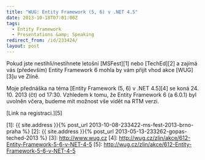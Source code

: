 ```yaml
---
title: "WUG: Entity Framework (5, 6) v .NET 4.5"
date: 2013-10-18T07:01:00Z
tags:
  - Entity Framework
  - Presentations &amp; Speaking
redirect_from: /id/233424/
layout: post
---
```

Pokud jste nestihli/nestihnete letošní [MSFest][1] nebo [TechEd][2] a zajímá vás (především) Entity Framework 6 mohla by vám přijít vhod akce [WUG][3]u ve Zlíně.

<!-- excerpt -->

Moje přednáška na téma [Entity Framework (5, 6) v .NET 4.5][4] se koná 24. 10. 2013 (čt) od 17:30. Vzhledem k tomu, že Entity Framework 6 (a 6.0.1) byl uvolněn včera, budeme mít možnost vše vidět na RTM verzi.

[Link na registraci.][5]

[1]: {{ site.address }}{% post_url 2013-10-08-233422-ms-fest-2013-brno-praha %}
[2]: {{ site.address }}{% post_url 2013-05-13-233262-gopas-teched-2013 %}
[3]: http://www.wug.cz
[4]: http://wug.cz/zlin/akce/612-Entity-Framework-5-6-v-NET-4-5
[5]: http://wug.cz/zlin/akce/612-Entity-Framework-5-6-v-NET-4-5